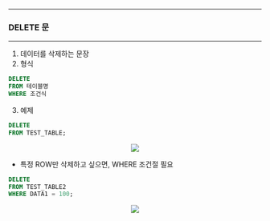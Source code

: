 -----
### DELETE 문
-----
1. 데이터를 삭제하는 문장
2. 형식
```sql
DELETE
FROM 테이블명
WHERE 조건식
```

3. 예제
```sql
DELETE 
FROM TEST_TABLE;
```
<div align="center">
<img src="https://github.com/sooyounghan/Data-Base/assets/34672301/8719022a-ef08-41af-81ec-0f51f0f89ce1">
</div>

  - 특정 ROW만 삭제하고 싶으면, WHERE 조건절 필요
```sql
DELETE 
FROM TEST_TABLE2
WHERE DATA1 = 100;
```
<div align="center">
<img src="https://github.com/sooyounghan/Data-Base/assets/34672301/8028fab3-6fe8-4692-9c47-0f09324db5ea">
</div>
